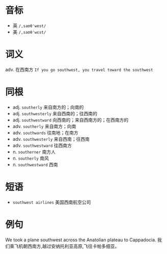 # 音标

- 英 `/,saʊθ'west/`
- 美 `/,saʊθ'wɛst/`

# 词义

adv. 在西南方
`If you go southwest, you travel toward the southwest`

# 同根

- adj. `southerly` 来自南方的；向南的
- adj. `southwesterly` 来自西南的；往西南的
- adj. `southwestward` 向西南的；来自西南方的；在西南方的
- adv. `southerly` 来自南方；向南
- adv. `southwards` 往南地；在南方
- adv. `southwesterly` 来自西南；往西南
- adv. `southwestward` 往西南方
- n. `southerner` 南方人
- n. `southerly` 南风
- n. `southwestward` 西南

# 短语

- `southwest airlines` 美国西南航空公司

# 例句

We took a plane southwest across the Anatolian plateau to Cappadocia.
我们乘飞机朝西南方,越过安纳托利亚高原,飞往卡帕多细亚。


